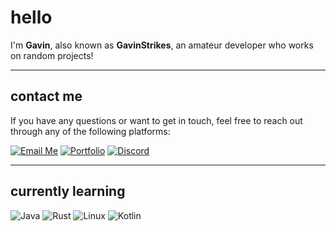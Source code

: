 # hello

I'm **Gavin**, also known as **GavinStrikes**, an amateur developer who works on random projects!

---

## contact me

If you have any questions or want to get in touch, feel free to reach out through any of the following platforms:

[![Email Me](https://img.shields.io/badge/Email%20Me-D14836?logo=gmail&logoColor=white&style=flat)](mailto:contact@gavinstrikes.wtf)
[![Portfolio](https://img.shields.io/badge/Portfolio-000000?logo=firefox&logoColor=white&style=flat)](https://gavinstrikes.wtf/)
[![Discord](https://img.shields.io/badge/Discord%20-%40gavinstrikes-7289DA?logo=discord&logoColor=white&style=flat)](https://discord.com/users/735581916887121943)



---

## currently learning
![Java](https://img.shields.io/badge/Java-007396?logo=openjdk&logoColor=white&style=flat) ![Rust](https://img.shields.io/badge/Rust-000000?logo=rust&logoColor=white&style=flat) ![Linux](https://img.shields.io/badge/Linux-FCC624?logo=linux&logoColor=black&style=flat) ![Kotlin](https://img.shields.io/badge/Kotlin-7F52FF?logo=kotlin&logoColor=white&style=flat)




